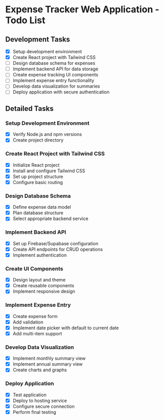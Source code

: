 # Expense Tracker Web Application - Todo List

## Development Tasks

- [x] Setup development environment
- [x] Create React project with Tailwind CSS
- [ ] Design database schema for expenses
- [ ] Implement backend API for data storage
- [ ] Create expense tracking UI components
- [ ] Implement expense entry functionality
- [ ] Develop data visualization for summaries
- [ ] Deploy application with secure authentication

## Detailed Tasks

### Setup Development Environment
- [x] Verify Node.js and npm versions
- [x] Create project directory

### Create React Project with Tailwind CSS
- [x] Initialize React project
- [x] Install and configure Tailwind CSS
- [x] Set up project structure
- [x] Configure basic routing

### Design Database Schema
- [x] Define expense data model
- [x] Plan database structure
- [x] Select appropriate backend service

### Implement Backend API
- [x] Set up Firebase/Supabase configuration
- [x] Create API endpoints for CRUD operations
- [x] Implement authentication

### Create UI Components
- [x] Design layout and theme
- [x] Create reusable components
- [x] Implement responsive design

### Implement Expense Entry
- [x] Create expense form
- [x] Add validation
- [x] Implement date picker with default to current date
- [x] Add multi-item support

### Develop Data Visualization
- [x] Implement monthly summary view
- [x] Implement annual summary view
- [x] Create charts and graphs

### Deploy Application
- [x] Test application
- [x] Deploy to hosting service
- [x] Configure secure connection
- [x] Perform final testing
